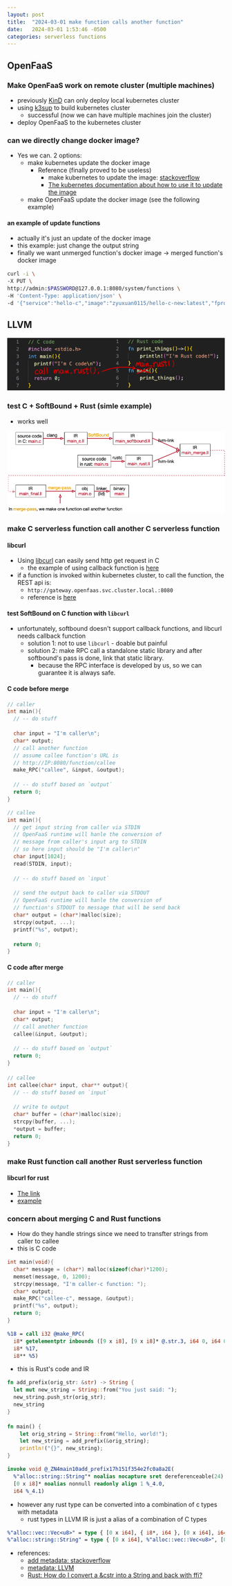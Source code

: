 ```yaml
---
layout: post
title:  "2024-03-01 make function calls another function"
date:   2024-03-01 1:53:46 -0500
categories: serverless functions
---
```

## OpenFaaS
### Make OpenFaaS work on remote cluster (multiple machines)
- previously [KinD](https://kind.sigs.k8s.io/) can only deploy local kubernetes cluster
- using [k3sup](https://github.com/alexellis/k3sup) to build kubernetes cluster
	+ successful (now we can have multiple machines join the cluster)
- deploy OpenFaaS to the kubernetes cluster 


### can we directly change docker image?
- Yes we can. 2 options:
  + make kubernetes update the docker image
    * Reference (finally proved to be useless)
      - make kubernetes to update the image: [stackoverflow](https://stackoverflow.com/questions/40366192/kubernetes-how-to-make-deployment-to-update-image)
      - [The kubernetes documentation about how to use it to update the image](https://kubernetes.io/docs/reference/generated/kubectl/kubectl-commands#-em-restart-em-)
  + make OpenFaaS update the docker image (see the following example)

#### an example of update functions 
- actually it's just an update of the docker image
- this example: just change the output string
- finally we want unmerged function's docker image -> merged function's docker image

```bash
curl -i \
-X PUT \
http://admin:$PASSWORD@127.0.0.1:8080/system/functions \
-H 'Content-Type: application/json' \
-d '{"service":"hello-c","image":"zyuxuan0115/hello-c-new:latest","fprocess":"main","labels":{},"annotations":{}}'
```

## LLVM 

![d2](/assets/2024-03-06/d2.png)

### test C + SoftBound + Rust (simle example)
- works well

![d1](/assets/2024-03-06/d1.png)

### make C serverless function call another C serverless function 
#### libcurl
- Using [libcurl](https://curl.se/libcurl/) can easily send http get request in C
	+ the example of using callback function is [here](https://curl.se/libcurl/c/ftpget.html)
- if a function is invoked within kubernetes cluster, to call the function, the REST api is:
  + `http://gateway.openfaas.svc.cluster.local.:8080`
  + reference is [here](https://docs.openfaas.com/reference/rest-api/#:~:text=Functions%20can%20be%20invoked%20by,path%20to%20the%20gateway%20URL.&text=If%20no%20namespace%20is%20specified,%2Fasync%2Dfunction%2FNAME.)

#### test SoftBound on C function with `libcurl`
- unfortunately, softbound doesn't support callback functions, and libcurl needs callback function
  + solution 1: not to use `libcurl` - doable but painful
  + solution 2: make RPC call a standalone static library and after softbound's pass is done, link that static library.  
    * because the RPC interface is developed by us, so we can guarantee it is always safe.

#### C code before merge

```c
// caller
int main(){
  // -- do stuff

  char input = "I'm caller\n";
  char* output;
  // call another function
  // assume callee function's URL is 
  // http://IP:8080/function/callee
  make_RPC("callee", &input, &output);

  // -- do stuff based on `output` 
  return 0;
}
```

```c
// callee
int main(){
  // get input string from caller via STDIN
  // OpenFaaS runtime will hanle the conversion of 
  // message from caller's input arg to STDIN
  // so here input should be "I'm caller\n" 
  char input[1024];
  read(STDIN, input);

  // -- do stuff based on `input`

  // send the output back to caller via STDOUT
  // OpenFaaS runtime will hanle the conversion of 
  // function's STDOUT to message that will be send back 
  char* output = (char*)malloc(size);
  strcpy(output, ...);
  printf("%s", output);
  
  return 0;
}
```

#### C code after merge

```c
// caller
int main(){
  // -- do stuff

  char input = "I'm caller\n";
  char* output;
  // call another function
  callee(&input, &output);

  // -- do stuff based on `output` 
  return 0;
}

// callee
int callee(char* input, char** output){
  // -- do stuff based on `input`

  // write to output
  char* buffer = (char*)malloc(size);
  strcpy(buffer, ...);
  *output = buffer;
  return 0;
}
```


### make Rust function call another Rust serverless function
#### libcurl for rust
- [The link](https://docs.rs/curl/latest/curl/)
- [example](https://crates.io/crates/curl)

### concern about merging C and Rust functions
- How do they handle strings since we need to transfter strings from caller to callee
- this is C code 

```c
int main(void){
  char* message = (char*) malloc(sizeof(char)*1200);
  memset(message, 0, 1200);
  strcpy(message, "I'm caller-c function: ");
  char* output;
  make_RPC("callee-c", message, &output);
  printf("%s", output);
  return 0;
}
```

```llvm
%18 = call i32 @make_RPC(
  i8* getelementptr inbounds ([9 x i8], [9 x i8]* @.str.3, i64 0, i64 0), 
  i8* %17, 
  i8** %5)
```

- this is Rust's code and IR

```rust
fn add_prefix(orig_str: &str) -> String {
  let mut new_string = String::from("You just said: ");
  new_string.push_str(orig_str);
  new_string
}

fn main() {
    let orig_string = String::from("Hello, world!");
    let new_string = add_prefix(&orig_string);
    println!("{}", new_string);
}
```

```llvm
invoke void @_ZN4main10add_prefix17h151f354e2fc0a8a2E(
  %"alloc::string::String"* noalias nocapture sret dereferenceable(24) %new_string, 
  [0 x i8]* noalias nonnull readonly align 1 %_4.0, 
  i64 %_4.1)
```

- however any rust type can be converted into a combination of c types with metadata
	+ rust types in LLVM IR is just a alias of a combination of C types

```llvm
%"alloc::vec::Vec<u8>" = type { [0 x i64], { i8*, i64 }, [0 x i64], i64, [0 x i64] }
%"alloc::string::String" = type { [0 x i64], %"alloc::vec::Vec<u8>", [0 x i64] }
```

- references: 
  + [add metadata: stackoverflow](https://stackoverflow.com/questions/13425794/adding-metadata-to-instructions-in-llvm-ir)
  + [metadata: LLVM](https://llvm.org/docs/LangRef.html#metadata)
  + [Rust: How do I convert a &cstr into a String and back with ffi?](https://stackoverflow.com/questions/24145823/rust-how-do-i-convert-a-cstr-into-a-string-and-back-with-ffi)
